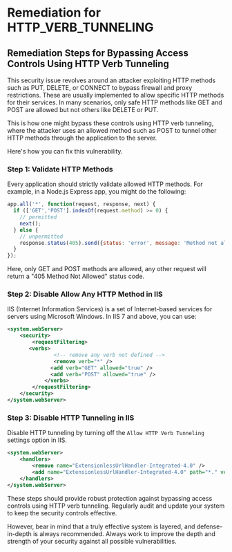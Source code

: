 # Remediation for HTTP_VERB_TUNNELING

## Remediation Steps for Bypassing Access Controls Using HTTP Verb Tunneling
This security issue revolves around an attacker exploiting HTTP methods such as PUT, DELETE, or CONNECT to bypass firewall and proxy restrictions. These are usually implemented to allow specific HTTP methods for their services. In many scenarios, only safe HTTP methods like GET and POST are allowed but not others like DELETE or PUT.

This is how one might bypass these controls using HTTP verb tunneling, where the attacker uses an allowed method such as POST to tunnel other HTTP methods through the application to the server.

Here's how you can fix this vulnerability.

### Step 1: Validate HTTP Methods 
Every application should strictly validate allowed HTTP methods. For example, in a Node.js Express app, you might do the following:

```javascript
app.all('*', function(request, response, next) {
  if (['GET','POST'].indexOf(request.method) >= 0) {
    // permitted
    next();
  } else {
    // unpermitted
    response.status(405).send({status: 'error', message: 'Method not allowed'});
  }
});
```
Here, only GET and POST methods are allowed, any other request will return a "405 Method Not Allowed" status code.

### Step 2: Disable Allow Any HTTP Method in IIS
IIS (Internet Information Services) is a set of Internet-based services for servers using Microsoft Windows. In IIS 7 and above, you can use:
```xml
<system.webServer>
    <security>
        <requestFiltering>
	   <verbs>
               <!-- remove any verb not defined -->
               <remove verb="*" />
              <add verb="GET" allowed="true" />
              <add verb="POST" allowed="true" />
            </verbs>
        </requestFiltering>
    </security>
</system.webServer>
```

### Step 3: Disable HTTP Tunneling in IIS
Disable HTTP tunneling by turning off the `Allow HTTP Verb Tunneling` settings option in IIS.

```xml
<system.webServer>
    <handlers>
        <remove name="ExtensionlessUrlHandler-Integrated-4.0" />
        <add name="ExtensionlessUrlHandler-Integrated-4.0" path="*." verb="*" type="System.Web.Handlers.TransferRequestHandler" preCondition="integratedMode,runtimeVersionv4.0" />
    </handlers>
</system.webServer>
```

These steps should provide robust protection against bypassing access controls using HTTP verb tunneling. Regularly audit and update your system to keep the security controls effective. 

However, bear in mind that a truly effective system is layered, and defense-in-depth is always recommended. Always work to improve the depth and strength of your security against all possible vulnerabilities.